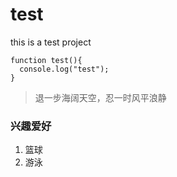 # test
this is a test project

```
function test(){
  console.log("test");
}
```
> 退一步海阔天空，忍一时风平浪静

### 兴趣爱好
1. 篮球
2. 游泳
